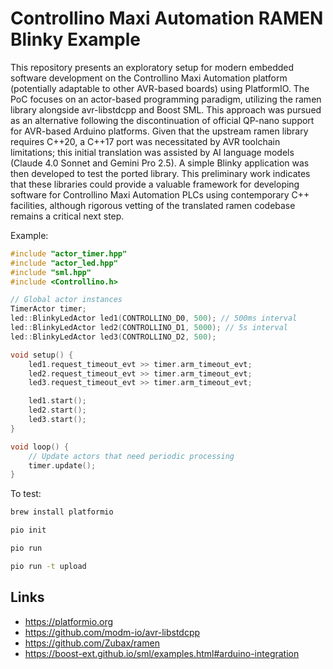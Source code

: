 # Controllino Maxi Automation RAMEN Blinky Example

This repository presents an exploratory setup for modern embedded software development on the Controllino Maxi Automation platform (potentially adaptable to other AVR-based boards) using PlatformIO. The PoC focuses on an actor-based programming paradigm, utilizing the ramen library alongside avr-libstdcpp and Boost SML. This approach was pursued as an alternative following the discontinuation of official QP-nano support for AVR-based Arduino platforms. Given that the upstream ramen library requires C++20, a C++17 port was necessitated by AVR toolchain limitations; this initial translation was assisted by AI language models (Claude 4.0 Sonnet and Gemini Pro 2.5). A simple Blinky application was then developed to test the ported library. This preliminary work indicates that these libraries could provide a valuable framework for developing software for Controllino Maxi Automation PLCs using contemporary C++ facilities, although rigorous vetting of the translated ramen codebase remains a critical next step.

Example:

```cpp
#include "actor_timer.hpp"
#include "actor_led.hpp"
#include "sml.hpp"
#include <Controllino.h>

// Global actor instances
TimerActor timer;
led::BlinkyLedActor led1(CONTROLLINO_D0, 500); // 500ms interval
led::BlinkyLedActor led2(CONTROLLINO_D1, 5000); // 5s interval
led::BlinkyLedActor led3(CONTROLLINO_D2, 500);

void setup() {    
    led1.request_timeout_evt >> timer.arm_timeout_evt;
    led2.request_timeout_evt >> timer.arm_timeout_evt;
    led3.request_timeout_evt >> timer.arm_timeout_evt;

    led1.start();
    led2.start();
    led3.start();
}

void loop() {
    // Update actors that need periodic processing
    timer.update();
}

```

To test:

```bash
brew install platformio

pio init

pio run

pio run -t upload
```

## Links

- https://platformio.org
- https://github.com/modm-io/avr-libstdcpp
- https://github.com/Zubax/ramen
- https://boost-ext.github.io/sml/examples.html#arduino-integration
